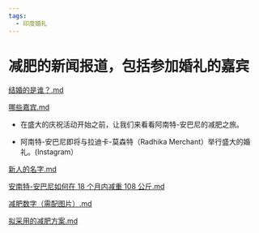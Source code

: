 ```yaml
---
tags:
  - 印度婚礼
---
```

# 减肥的新闻报道，包括参加婚礼的嘉宾

[结婚的是谁？.md](./结婚的是谁？.md)

[哪些嘉宾.md](./哪些嘉宾.md)



- 在盛大的庆祝活动开始之前，让我们来看看阿南特-安巴尼的减肥之旅。

- 阿南特-安巴尼即将与拉迪卡-莫森特（Radhika Merchant）举行盛大的婚礼。(Instagram）

[新人的名字.md](./新人的名字.md)

[安南特-安巴尼如何在 18 个月内减重 108 公斤.md](./安南特-安巴尼如何在%2018%20个月内减重%20108%20公斤.md)

[减肥数字（需配图片）.md](./减肥数字（需配图片）.md)

[拟采用的减肥方案.md](./拟采用的减肥方案.md)